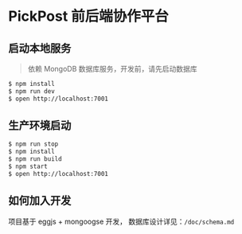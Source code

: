 # PickPost 前后端协作平台

## 启动本地服务

> 依赖 MongoDB 数据库服务，开发前，请先启动数据库

```bash
$ npm install
$ npm run dev
$ open http://localhost:7001

```
## 生产环境启动
```bash
$ npm run stop
$ npm install
$ npm run build
$ npm start
$ open http://localhost:7001
```

## 如何加入开发
项目基于 eggjs + mongoogse 开发，
数据库设计详见：`/doc/schema.md`
